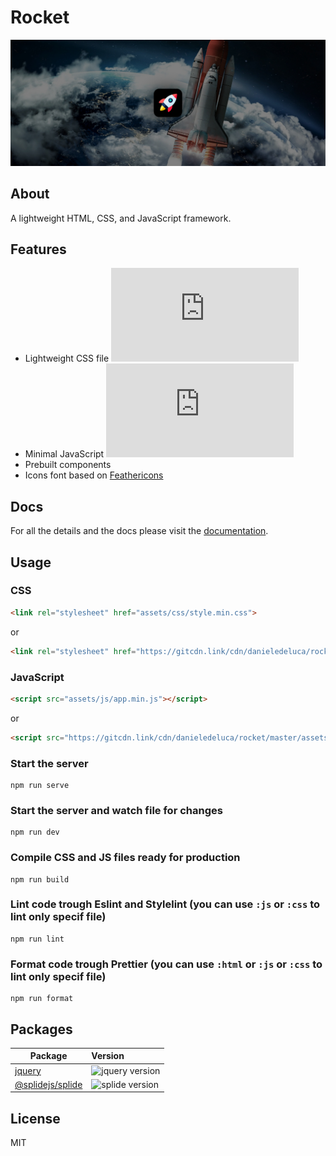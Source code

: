 # Rocket
![Hero image for Rocket framework](docs/assets/images/readme-background.jpg)

## About

A lightweight HTML, CSS, and JavaScript framework.

## Features

* Lightweight CSS file ![CSS size](https://img.shields.io/github/size/danieledeluca/rocket/assets/css/style.min.css?label&color)
* Minimal JavaScript ![JavaScript size](https://img.shields.io/github/size/danieledeluca/rocket/assets/js/app.min.js?label&color)
* Prebuilt components
* Icons font based on [Feathericons](https://feathericons.com/)

## Docs

For all the details and the docs please visit the [documentation](http://danieledeluca.github.io/rocket/docs/).

## Usage

### CSS

```html
<link rel="stylesheet" href="assets/css/style.min.css">
```

or

```html
<link rel="stylesheet" href="https://gitcdn.link/cdn/danieledeluca/rocket/master/assets/css/style.min.css">
```

### JavaScript

```html
<script src="assets/js/app.min.js"></script>
```

or

```html
<script src="https://gitcdn.link/cdn/danieledeluca/rocket/master/assets/js/app.min.js"></script>
```

### Start the server

```
npm run serve
```

### Start the server and watch file for changes

```
npm run dev
```

### Compile CSS and JS files ready for **production**

```
npm run build
```

### Lint code trough Eslint and Stylelint (you can use `:js` or `:css` to lint only specif file)

```
npm run lint
```

### Format code trough Prettier (you can use `:html` or `:js` or `:css` to lint only specif file)

```
npm run format
```

## Packages

| Package | Version |
| --- | :-- |
| [jquery](https://github.com/jquery/jquery) | ![jquery version](https://img.shields.io/npm/v/jquery.svg?label) |
| [@splidejs/splide](https://github.com/Splidejs/splide) | ![splide version](https://img.shields.io/npm/v/@splidejs/splide.svg?label) |

## License

MIT
